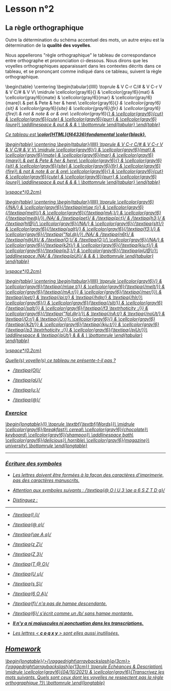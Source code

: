 # Lesson n°2



## La règle orthographique

Outre la détermination du schéma accentuel des mots, un autre enjeu est la détermination de la **qualité des voyelles**.

Nous appellerons "règle orthographique" le tableau de correspondance entre orthographe et prononciation ci-dessous. Nous dirons que les voyelles orthographiques apparaissant dans les contextes décrits dans ce tableau, et se prononçant comme indiqué dans ce tableau, suivent la règle orthographique.
 


\begin{table}
\centering
\begin{tabular}{lllll}
\toprule
 & V C-r C/\# & V C-r V & V <r> C/\# & V <r> V\\
\midrule
\cellcolor{gray!6}{<a>} & \cellcolor{gray!6}{mat} & \cellcolor{gray!6}{mate} & \cellcolor{gray!6}{mar} & \cellcolor{gray!6}{mare}\\
<e> & pet & Pete & her & here\\
\cellcolor{gray!6}{<i>} & \cellcolor{gray!6}{sit} & \cellcolor{gray!6}{site} & \cellcolor{gray!6}{fir} & \cellcolor{gray!6}{fire}\\
<o> & not & note & or & ore\\
\cellcolor{gray!6}{<u>} & \cellcolor{gray!6}{cut} & \cellcolor{gray!6}{cute} & \cellcolor{gray!6}{purr} & \cellcolor{gray!6}{pure}\\
\addlinespace
<u2> & put &  &  & \\
\bottomrule
\end{tabular}
\end{table}

Ce tableau est **\color[HTML]{f44336}fondamental \color{black}**.



\begin{table}
\centering
\begin{tabular}{lllll}
\toprule
 & V C-r C/\# & V C-r V & V <r> C/\# & V <r> V\\
\midrule
\cellcolor{gray!6}{<a>} & \cellcolor{gray!6}{mat} & \cellcolor{gray!6}{mate} & \cellcolor{gray!6}{mar} & \cellcolor{gray!6}{mare}\\
<e> & pet & Pete & her & here\\
\cellcolor{gray!6}{<i>} & \cellcolor{gray!6}{sit} & \cellcolor{gray!6}{site} & \cellcolor{gray!6}{fir} & \cellcolor{gray!6}{fire}\\
<o> & not & note & or & ore\\
\cellcolor{gray!6}{<u>} & \cellcolor{gray!6}{cut} & \cellcolor{gray!6}{cute} & \cellcolor{gray!6}{purr} & \cellcolor{gray!6}{pure}\\
\addlinespace
<u2> & put &  &  & \\
\bottomrule
\end{tabular}
\end{table}

\vspace*{0.2cm}

\begin{table}
\centering
\begin{tabular}{lllll}
\toprule
\cellcolor{gray!6}{/NA/} & \cellcolor{gray!6}{/\textipa{m\ae t}/} & \cellcolor{gray!6}{/\textipa{meIt}/} & \cellcolor{gray!6}{/\textipa{mA:}/} & \cellcolor{gray!6}{/\textipa{me@}/}\\
/NA/ & /\textipa{pet}/ & /\textipa{pi:t}/ & /\textipa{h3:}/ & /\textipa{hI@}/\\
\cellcolor{gray!6}{/NA/} & \cellcolor{gray!6}{/\textipa{sIt}/} & \cellcolor{gray!6}{/\textipa{saIt}/} & \cellcolor{gray!6}{/\textipa{f3:}/} & \cellcolor{gray!6}{/\textipa{"faI.@}/}\\
/NA/ & /\textipa{n6t}/ & /\textipa{n@Ut}/ & /\textipa{O:}/ & /\textipa{O:}/\\
\cellcolor{gray!6}{/NA/} & \cellcolor{gray!6}{/\textipa{k2t}/} & \cellcolor{gray!6}{/\textipa{kju:t}/} & \cellcolor{gray!6}{/\textipa{p3:}/} & \cellcolor{gray!6}{/\textipa{pjU@}/}\\
\addlinespace
/NA/ & /\textipa{pUt}/ &  &  & \\
\bottomrule
\end{tabular}
\end{table}

\vspace*{0.2cm}

\begin{table}
\centering
\begin{tabular}{lllll}
\toprule
\cellcolor{gray!6}{<a>} & \cellcolor{gray!6}{\textipa{/m\ae t/}} & \cellcolor{gray!6}{\textipa{/meIt/}} & \cellcolor{gray!6}{\textipa{/mA:r/}} & \cellcolor{gray!6}{\textipa{/mer/}}\\
<e> & \textipa{/pet/} & \textipa{/pi:t/} & \textipa{/h@r/} & \textipa{/hIr/}\\
\cellcolor{gray!6}{<i>} & \cellcolor{gray!6}{\textipa{/sIt/}} & \cellcolor{gray!6}{\textipa{/saIt/}} & \cellcolor{gray!6}{\textipa{/f3 \textrhoticity :/}} & \cellcolor{gray!6}{/\textipa{"faI.@r}/}\\
<o> & \textipa{/nA:t/} & \textipa{/noUt/} & \textipa{/O:r/} & \textipa{/O:r/}\\
\cellcolor{gray!6}{<u>} & \cellcolor{gray!6}{\textipa{/k2t/}} & \cellcolor{gray!6}{\textipa{/kju:t/}} & \cellcolor{gray!6}{\textipa{/p3 \textrhoticity :/}} & \cellcolor{gray!6}{\textipa{/pjUr/}}\\
\addlinespace
<u2> & \textipa{/pUt/} &  &  & \\
\bottomrule
\end{tabular}
\end{table}

\vspace*{0.2cm}

Quelle(s) voyelle(s) ce tableau ne présente-t-il pas ?



* /\textipa{OI}/



* /\textipa{aU}/



* /\textipa{u:}/



* /\textipa{@}/



### Exercice
 

 
\begin{longtable}{l}
\toprule
\textbf{\textbf{Words}}\\
\midrule
\cellcolor{gray!6}{breakfast}\\
cereal\\
\cellcolor{gray!6}{chocolate}\\
keyboard\\
\cellcolor{gray!6}{shampoo}\\
\addlinespace
bath\\
\cellcolor{gray!6}{delicious}\\
horrible\\
\cellcolor{gray!6}{magazine}\\
university\\
\bottomrule
\end{longtable} 

---




### Écriture des symboles

* Les lettres doivent être formées à la façon des caractères d'imprimerie, pas des caractères manuscrits.

* Attention aux symboles suivants :
   /\textipa{@ O I U 3 \ae  a 6 S Z T D g}/

* Distinguez :
 
***



* /\textipa{I i}/

* /\textipa{@ a}/

* /\textipa{\ae  A a}/

* /\textipa{z Z}/





* /\textipa{Z 3}/

* /\textipa{T @ O}/

* /\textipa{U u}/

* /\textipa{s S}/

* /\textipa{6 O A}/





* /\textipa{f}/ n'a pas de hampe descendante.

* /\textipa{6}/ s'écrit comme un /b/ sans hampe montante.

* **Il n'y a ni majuscules ni ponctuation dans les transcriptions.**

* Les lettres < **c o q x y** > sont elles aussi inutilisées.




## Homework



\begin{longtable}{>{\raggedright\arraybackslash}p{3cm}>{\raggedright\arraybackslash}p{13cm}}
\toprule
Échéances & Description\\
\midrule
\cellcolor{gray!6}{04/10/2021} & \cellcolor{gray!6}{Transcrivez les mots suivants. Quels sont ceux dont les voyelles ne respectent pas la règle orthographique ?}\\
\bottomrule
\end{longtable}
 


 
